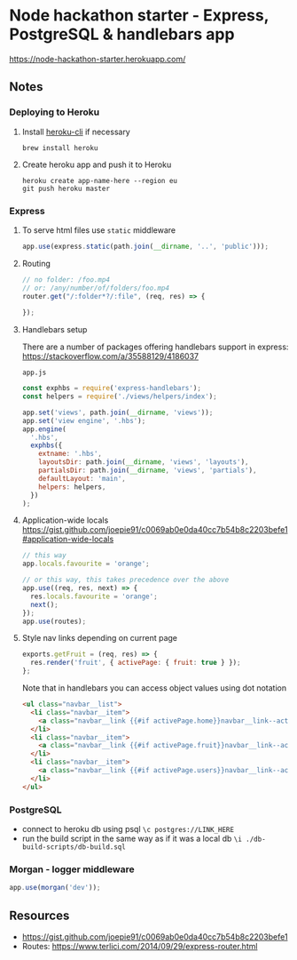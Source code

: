 # Node hackathon starter - Express, PostgreSQL & handlebars app

https://node-hackathon-starter.herokuapp.com/

## Notes

### Deploying to Heroku

1. Install [heroku-cli](https://devcenter.heroku.com/articles/heroku-cli) if necessary

    ```
    brew install heroku
    ```

1. Create heroku app and push it to Heroku

    ```
    heroku create app-name-here --region eu
    git push heroku master
    ```

### Express

1. To serve html files use `static` middleware

    ```js
    app.use(express.static(path.join(__dirname, '..', 'public')));
    ```

1. Routing

    ```js
    // no folder: /foo.mp4
    // or: /any/number/of/folders/foo.mp4
    router.get("/:folder*?/:file", (req, res) => {
      
    });
    ```

1. Handlebars setup

    There are a number of packages offering handlebars support in express: https://stackoverflow.com/a/35588129/4186037

    `app.js`
    ```js
    const exphbs = require('express-handlebars');
    const helpers = require('./views/helpers/index');

    app.set('views', path.join(__dirname, 'views'));
    app.set('view engine', '.hbs');
    app.engine(
      '.hbs',
      exphbs({
        extname: '.hbs',
        layoutsDir: path.join(__dirname, 'views', 'layouts'),
        partialsDir: path.join(__dirname, 'views', 'partials'),
        defaultLayout: 'main',
        helpers: helpers,
      })
    );
    ```

1. Application-wide locals https://gist.github.com/joepie91/c0069ab0e0da40cc7b54b8c2203befe1#application-wide-locals

    ```js
    // this way
    app.locals.favourite = 'orange';

    // or this way, this takes precedence over the above
    app.use((req, res, next) => {
      res.locals.favourite = 'orange';
      next();
    });
    app.use(routes);
    ```

1. Style nav links depending on current page

    ```js
    exports.getFruit = (req, res) => {
      res.render('fruit', { activePage: { fruit: true } });
    };
    ```

    Note that in handlebars you can access object values using dot notation
    ```html
    <ul class="navbar__list">
      <li class="navbar__item">
        <a class="navbar__link {{#if activePage.home}}navbar__link--active{{/if}}" href="/">Home</a>
      </li>
      <li class="navbar__item">
        <a class="navbar__link {{#if activePage.fruit}}navbar__link--active{{/if}}" href="/fruit">Fruit</a>
      </li>
      <li class="navbar__item">
        <a class="navbar__link {{#if activePage.users}}navbar__link--active{{/if}}" href="/users">Users</a>
      </li>
    </ul>
    ```

### PostgreSQL

- connect to heroku db using psql
  `\c postgres://LINK_HERE`
- run the build script in the same way as if it was a local db
  `\i ./db-build-scripts/db-build.sql`

### Morgan - logger middleware

```js
app.use(morgan('dev'));
```

## Resources

- https://gist.github.com/joepie91/c0069ab0e0da40cc7b54b8c2203befe1
- Routes: https://www.terlici.com/2014/09/29/express-router.html
